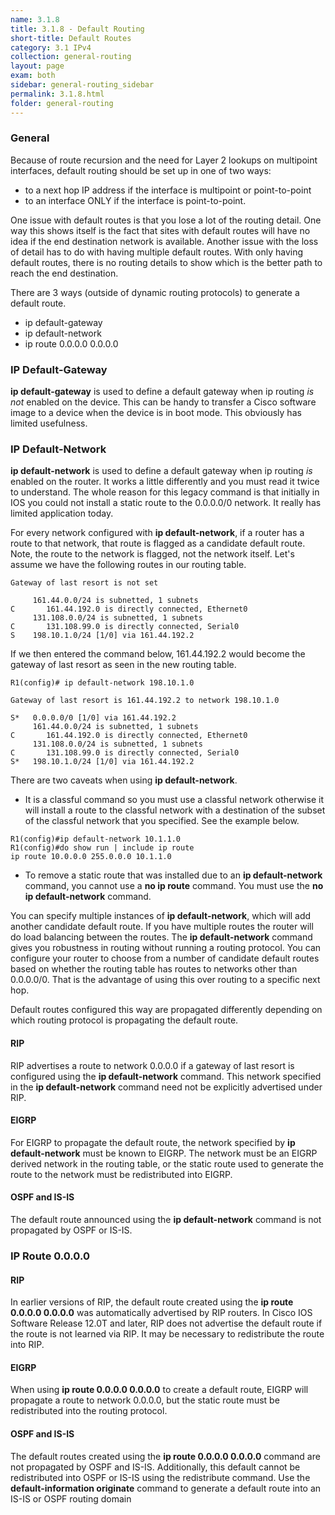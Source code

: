 ```yaml
---
name: 3.1.8
title: 3.1.8 - Default Routing
short-title: Default Routes
category: 3.1 IPv4
collection: general-routing
layout: page
exam: both
sidebar: general-routing_sidebar
permalink: 3.1.8.html
folder: general-routing
---
```

### General
Because of route recursion and the need for Layer 2 lookups on multipoint interfaces, default routing should be set up in one of two ways:
- to a next hop IP address if the interface is multipoint or point-to-point
- to an interface ONLY if the interface is point-to-point.

One issue with default routes is that you lose a lot of the routing detail. One way this shows itself is the fact that sites with default routes will have no idea if the end destination network is available. Another issue with the loss of detail has to do with having multiple default routes. With only having default routes, there is no routing details to show which is the better path to reach the end destination.

There are 3 ways (outside of dynamic routing protocols) to generate a default route.
- ip default-gateway
- ip default-network
- ip route 0.0.0.0 0.0.0.0

### IP Default-Gateway
**ip default-gateway** is used to define a default gateway when ip routing *is not* enabled on the device. This can be handy to transfer a Cisco software image to a device when the device is in boot mode. This obviously has limited usefulness.

### IP Default-Network
**ip default-network** is used to define a default gateway when ip routing *is* enabled on the router. It works a little differently and you must read it twice to understand. The whole reason for this legacy command is that initially in IOS you could not install a static route to the 0.0.0.0/0 network. It really has limited application today.

For every network configured with **ip default-network**, if a router has a route to that network, that route is flagged as a candidate default route. Note, the route to the network is flagged, not the network itself. Let's assume we have the following routes in our routing table.
```
Gateway of last resort is not set

     161.44.0.0/24 is subnetted, 1 subnets
C       161.44.192.0 is directly connected, Ethernet0
     131.108.0.0/24 is subnetted, 1 subnets
C       131.108.99.0 is directly connected, Serial0
S    198.10.1.0/24 [1/0] via 161.44.192.2
```
If we then entered the command below, 161.44.192.2 would become the gateway of last resort as seen in the new routing table.
```
R1(config)# ip default-network 198.10.1.0
```
```
Gateway of last resort is 161.44.192.2 to network 198.10.1.0

S*   0.0.0.0/0 [1/0] via 161.44.192.2
     161.44.0.0/24 is subnetted, 1 subnets
C       161.44.192.0 is directly connected, Ethernet0
     131.108.0.0/24 is subnetted, 1 subnets
C       131.108.99.0 is directly connected, Serial0
S*   198.10.1.0/24 [1/0] via 161.44.192.2
```
There are two caveats when using **ip default-network**.
- It is a classful command so you must use a classful network otherwise it will install a route to the classful network with a destination of the subset of the classful network that you specified. See the example below.
```
R1(config)#ip default-network 10.1.1.0
R1(config)#do show run | include ip route
ip route 10.0.0.0 255.0.0.0 10.1.1.0
```
- To remove a static route that was installed due to an **ip default-network** command, you cannot use a **no ip route** command. You must use the **no ip default-network** command.

You can specify multiple instances of **ip default-network**, which will add another candidate default route. If you have multiple routes the router will do load balancing between the routes. The **ip default-network** command gives you robustness in routing without running a routing protocol. You can configure your router to choose from a number of candidate default routes based on whether the routing table has routes to networks other than 0.0.0.0/0. That is the advantage of using this over routing to a specific next hop.

Default routes configured this way are propagated differently depending on which routing protocol is propagating the default route.

#### RIP
RIP advertises a route to network 0.0.0.0 if a gateway of last resort is configured using the **ip default-network** command. This network specified in the **ip default-network** command need not be explicitly advertised under RIP.

#### EIGRP
For EIGRP to propagate the default route, the network specified by **ip default-network** must be known to EIGRP. The network must be an EIGRP derived network in the routing table, or the static route used to generate the route to the network must be redistributed into EIGRP.

#### OSPF and IS-IS
The default route announced using the **ip default-network** command is not propagated by OSPF or IS-IS.


### IP Route 0.0.0.0

#### RIP
In earlier versions of RIP, the default route created using the **ip route 0.0.0.0 0.0.0.0** was automatically advertised by RIP routers. In Cisco IOS Software Release 12.0T and later, RIP does not advertise the default route if the route is not learned via RIP. It may be necessary to redistribute the route into RIP.

#### EIGRP
When using **ip route 0.0.0.0 0.0.0.0** to create a default route, EIGRP will propagate a route to network 0.0.0.0, but the static route must be redistributed into the routing protocol.
#### OSPF and IS-IS
The default routes created using the **ip route 0.0.0.0 0.0.0.0** command are not propagated by OSPF and IS-IS. Additionally, this default cannot be redistributed into OSPF or IS-IS using the redistribute command. Use the **default-information originate** command to generate a default route into an IS-IS or OSPF routing domain
